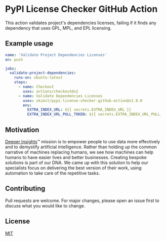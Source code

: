# PyPI License Checker GitHub Action
This action validates project's dependencies licenses, failing if it finds any dependency that uses GPL, MPL, and EPL licensing.

## Example usage

```yaml
name: 'Validate Project Dependencies Licenses'
on: push

jobs:
  validate-project-dependencies:
    runs-on: ubuntu-latest
    steps:
      - name: Checkout
        uses: actions/checkout@v2
      - name: Validate Dependencies Licenses
        uses: skimit/pypi-license-checker-github-action@v1.0.0
        env:
          EXTRA_INDEX_URL: ${{ secrets.EXTRA_INDEX_URL }}
          EXTRA_INDEX_URL_PULL_TOKEN: ${{ secrets.EXTRA_INDEX_URL_PULL_TOKEN }}
```

## Motivation
[Deeper Insights](https://deeperinsights.com)™ mission is to empower people to use data more effectively and to demystify artificial intelligence. Rather than holding up the common narrative of machines replacing humans, we see how machines can help humans to have easier lives and better businesses. Creating bespoke solutions is part of our DNA. We came up with this solution to help our specialists focus on delivering the best version of their work, using automation to take care of the repetitive tasks.

## Contributing
Pull requests are welcome. For major changes, please open an issue first to discuss what you would like to change.

## License
[MIT](https://choosealicense.com/licenses/mit/)
